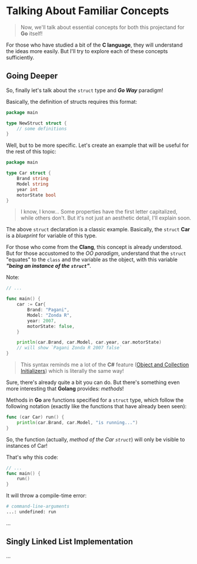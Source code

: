 # Talking About Familiar Concepts

> Now, we'll talk about essential concepts for both this projectand for **Go** itself!

For those who have studied a bit of the **C language**, they will understand the ideas more easily. But I'll try to explore each of these concepts sufficiently.

## Going Deeper

So, finally let's talk about the `struct` type and **_Go Way_** paradigm!

Basically, the definition of structs requires this format:

```go
package main

type NewStruct struct {
    // some definitions
}
```

Well, but to be more specific. Let's create an example that will be useful for the rest of this topic:

```go
package main

type Car struct {
    Brand string
    Model string
    year int
    motorState bool
}
```

> I know, I know... Some properties have the first letter capitalized, while others don't. But it's not just an aesthetic detail, I'll explain soon.

The above `struct` declaration is a classic example. Basically, the `struct` **Car** is a _blueprint_ for variable of this type.

For those who come from the **Clang**, this concept is already understood. But for those accustomed to the _OO paradigm_, understand that the `struct` "equates" to the `class` and the variable as the object, with this variable **_"being an instance of the `struct`"_**.

Note:

```go
// ...

func main() {
    car := Car{
        Brand: "Pagani",
        Model: "Zonda R",
        year: 2007,
        motorState: false,
    }

    println(car.Brand, car.Model, car.year, car.motorState)
    // will show `Pagani Zonda R 2007 false`
}
```

> This syntax reminds me a lot of the **C#** feature ([Object and Collection Initializers](https://learn.microsoft.com/en-us/dotnet/csharp/programming-guide/classes-and-structs/object-and-collection-initializers)) which is literally the same way!

Sure, there's already quite a bit you can do. But there's something even more interesting that **Golang** provides: _methods_!

Methods in **Go** are functions specified for a `struct` type, which follow the following notation (exactly like the functions that have already been seen):

```go
func (car Car) run() {
    println(car.Brand, car.Model, "is running...")
}
```

So, the function (actually, _method of the Car `struct`_) will only be visible to instances of Car!

That's why this code:

```go
// ...
func main() {
    run()
}
```

It will throw a compile-time error:

```bash
# command-line-arguments
...: undefined: run
```

...

[//]: # "Falar sobre métodos, ponteiros e interfaces (Go Way), para aí sim avançar para o próximo tópico!"

## Singly Linked List Implementation

...

[//]: # "Falar sobre `error`, módulos, exportações e importações no Go e implementar a singly linked list de forma detalhada"
